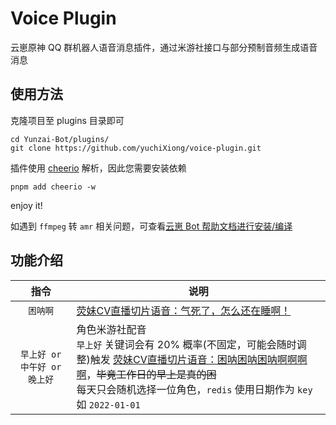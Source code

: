 # Voice Plugin
云崽原神 QQ 群机器人语音消息插件，通过米游社接口与部分预制音频生成语音消息

## 使用方法

克隆项目至 plugins 目录即可
```
cd Yunzai-Bot/plugins/
git clone https://github.com/yuchiXiong/voice-plugin.git
```

插件使用 [cheerio](https://cheerio.js.org/) 解析，因此您需要安装依赖

```
pnpm add cheerio -w
```

enjoy it!

如遇到 `ffmpeg` 转 `amr` 相关问题，可查看[云崽 Bot 帮助文档进行安装/编译](https://github.com/Le-niao/Yunzai-Bot/issues/154#17-%E5%AE%89%E8%A3%85-ffmpeg%E5%8F%AF%E9%80%89)

## 功能介绍
| 指令 | 说明 |
| :---: | --- |
| `困呐啊` | [荧妹CV直播切片语音：气死了，怎么还在睡啊！](https://www.bilibili.com/video/BV1NS4y1q7n3/?spm_id_from=333.337.search-card.all.click) |
| `早上好 or 中午好 or 晚上好` | 角色米游社配音<br /> `早上好` 关键词会有 20% 概率(不固定，可能会随时调整)触发 [荧妹CV直播切片语音：困呐困呐困呐啊啊啊啊](https://www.bilibili.com/video/BV14R4y1f7Ei/?spm_id_from=333.337.search-card.all.click&vd_source=d1b989264b8b671d1a2be75bf67c00b0)，~~毕竟工作日的早上是真的困~~<br /> 每天只会随机选择一位角色，`redis` 使用日期作为 `key` 如 `2022-01-01` |

